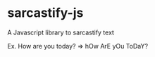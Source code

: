 # sarcastify-js
A Javascript library to sarcastify text

Ex. How are you today? => hOw ArE yOu ToDaY?
